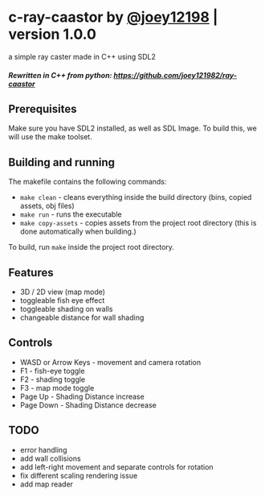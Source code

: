 # c-ray-caastor by [@joey12198](https://github.com/joey121982/) | version 1.0.0

<p> a simple ray caster made in C++ using SDL2 </p>

##### Rewritten in C++ from python: https://github.com/joey121982/ray-caastor

## Prerequisites

Make sure you have SDL2 installed, as well as SDL Image.
To build this, we will use the make toolset.

## Building and running

The makefile contains the following commands:

* ```make clean``` - cleans everything inside the build directory (bins, copied assets, obj files)
* ```make run``` - runs the executable
* ```make copy-assets``` - copies assets from the project root directory (this is done automatically when building.)

To build, run ```make``` inside the project root directory.

## Features

- 3D / 2D view (map mode)
- toggleable fish eye effect
- toggleable shading on walls
- changeable distance for wall shading

## Controls

- WASD or Arrow Keys - movement and camera rotation
- F1 - fish-eye toggle
- F2 - shading toggle
- F3 - map mode toggle
- Page Up - Shading Distance increase
- Page Down - Shading Distance decrease

## TODO

- error handling
- add wall collisions
- add left-right movement and separate controls for rotation
- fix different scaling rendering issue
- add map reader